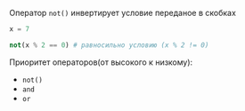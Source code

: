 Оператор `not()` инвертирует условие переданое в скобках
```python
x = 7

not(x % 2 == 0) # равносильно условию (x % 2 != 0)
```

Приоритет операторов(от высокого к низкому):
- `not()`
- `and`
- `or`
